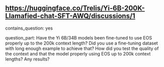 ## https://huggingface.co/Trelis/Yi-6B-200K-Llamafied-chat-SFT-AWQ/discussions/1

contains_question: yes

question_part: Have the Yi 6B/34B models been fine-tuned to use EOS properly up to the 200k context length?
Did you use a fine-tuning dataset with long enough example to achieve that?
How did you test the quality of the context and that the model properly using EOS up to 200k context lengths? Any results?